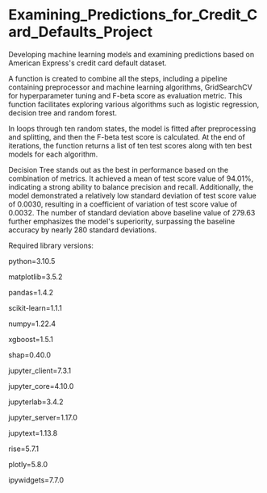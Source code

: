# Examining_Predictions_for_Credit_Card_Defaults_Project
Developing machine learning models and examining predictions based on American Express's credit card default dataset.

A function is created to combine all the steps, including a pipeline containing preprocessor and machine learning algorithms, GridSearchCV for hyperparameter tuning and F-beta score as evaluation metric. This function facilitates exploring various algorithms such as logistic regression, decision tree and random forest. 

In loops through ten random states, the model is fitted after preprocessing and splitting, and then the F-beta test score is calculated. At the end of iterations, the function returns a list of ten test scores along with ten best models for each algorithm.

Decision Tree stands out as the best in performance based on the combination of metrics. It achieved a mean of test score value of 94.01%, indicating a strong ability to balance precision and recall. Additionally, the model demonstrated a relatively low standard deviation of test score value of 0.0030, resulting in a coefficient of variation of test score value of 0.0032. The number of standard deviation above baseline value of 279.63 further emphasizes the model's superiority, surpassing the baseline accuracy by nearly 280 standard deviations. 

Required library versions:

python=3.10.5

matplotlib=3.5.2

pandas=1.4.2

scikit-learn=1.1.1

numpy=1.22.4

xgboost=1.5.1

shap=0.40.0

jupyter_client=7.3.1

jupyter_core=4.10.0

jupyterlab=3.4.2

jupyter_server=1.17.0

jupytext=1.13.8

rise=5.7.1

plotly=5.8.0

ipywidgets=7.7.0
